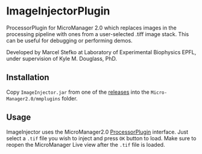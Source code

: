 # ImageInjectorPlugin
ProcessorPlugin for MicroManager 2.0 which replaces 
images in the processing pipeline with ones from a user-selected .tiff image stack.
This can be useful for debugging or performing demos.

Developed by Marcel Stefko at Laboratory of Experimental Biophysics EPFL, under
supervision of Kyle M. Douglass, PhD.

## Installation
Copy `ImageInjector.jar` from one of the [releases](https://github.com/MStefko/ImageInjectorPlugin/releases) into the `Micro-Manager2.0/mmplugins` folder.

## Usage
ImageInjector uses the MicroManager2.0 [ProcessorPlugin](https://micro-manager.org/wiki/Version_2.0_Plugins#ProcessorPlugin) interface. 
Just select a `.tif` file you wish to inject and press `OK` button to load. Make sure to reopen the MicroManager Live view after the `.tif` file is loaded.
